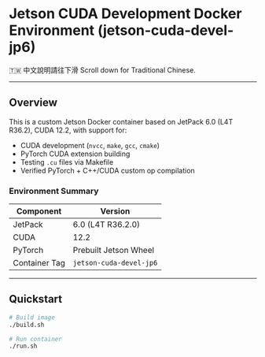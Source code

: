 # Jetson CUDA Development Docker Environment (jetson-cuda-devel-jp6)

🇹🇼 中文說明請往下滑 Scroll down for Traditional Chinese.

---

## Overview

This is a custom Jetson Docker container based on JetPack 6.0 (L4T R36.2), CUDA 12.2, with support for:

- CUDA development (`nvcc`, `make`, `gcc`, `cmake`)
- PyTorch CUDA extension building
- Testing `.cu` files via Makefile
- Verified PyTorch + C++/CUDA custom op compilation

### Environment Summary

| Component     | Version                |
|---------------|------------------------|
| JetPack       | 6.0 (L4T R36.2.0)      |
| CUDA          | 12.2                   |
| PyTorch       | Prebuilt Jetson Wheel  |
| Container Tag | `jetson-cuda-devel-jp6`|

---

## Quickstart

```bash
# Build image
./build.sh

# Run container
./run.sh

